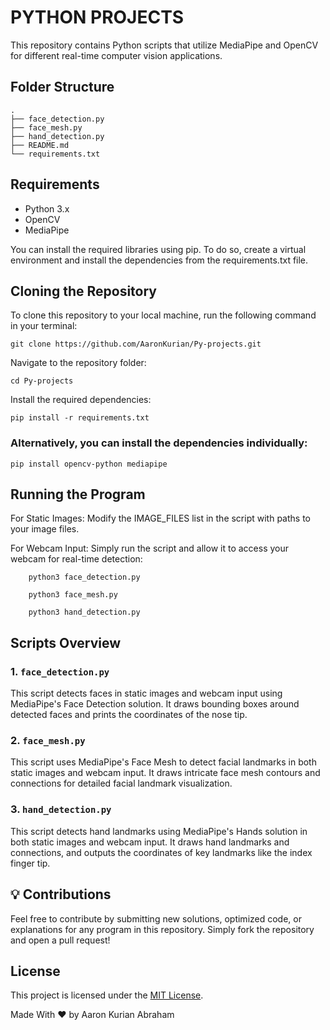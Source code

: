 
# PYTHON PROJECTS

This repository contains Python scripts that utilize MediaPipe and OpenCV for different real-time computer vision applications.

## Folder Structure
```
.
├── face_detection.py
├── face_mesh.py
├── hand_detection.py
├── README.md
└── requirements.txt
```
## Requirements

- Python 3.x
- OpenCV
- MediaPipe

You can install the required libraries using pip. To do so, create a virtual environment and install the dependencies from the requirements.txt file.

## Cloning the Repository

To clone this repository to your local machine, run the following command in your terminal:

    git clone https://github.com/AaronKurian/Py-projects.git

Navigate to the repository folder:

    cd Py-projects

Install the required dependencies:

    pip install -r requirements.txt


### Alternatively, you can install the dependencies individually:

    pip install opencv-python mediapipe


## Running the Program

For Static Images:
        Modify the IMAGE_FILES list in the script with paths to your image files.
       
For Webcam Input:
        Simply run the script and allow it to access your webcam for real-time detection:
        
```
    python3 face_detection.py
```
```
    python3 face_mesh.py
```
```
    python3 hand_detection.py 
```
            
## Scripts Overview

### 1. `face_detection.py`

This script detects faces in static images and webcam input using MediaPipe's Face Detection solution. It draws bounding boxes around detected faces and prints the coordinates of the nose tip.

### 2. `face_mesh.py`

This script uses MediaPipe's Face Mesh to detect facial landmarks in both static images and webcam input. It draws intricate face mesh contours and connections for detailed facial landmark visualization.

### 3. `hand_detection.py`

This script detects hand landmarks using MediaPipe's Hands solution in both static images and webcam input. It draws hand landmarks and connections, and outputs the coordinates of key landmarks like the index finger tip.


## 💡 Contributions

Feel free to contribute by submitting new solutions, optimized code, or explanations for any program in this repository. Simply fork the repository and open a pull request!


## License

This project is licensed under the [MIT License](LICENSE.md).

Made With ❤️ by Aaron Kurian Abraham

